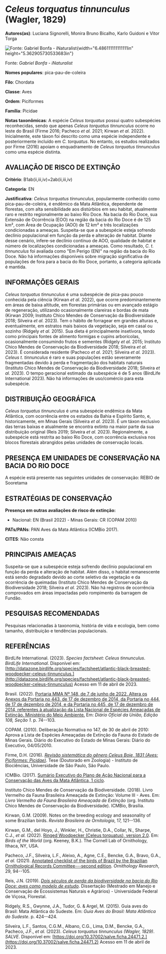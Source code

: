 # *Celeus torquatus tinnunculus* (Wagler, 1829)

**Autores(as)**: Luciana Signorelli, Monira Bruno Bicalho, Karlo Guidoni e Vitor Torga

![Fonte: Gabriel Bonfa - iNaturalist](media/rId20.png){width="6.486111111111111in" height="5.362905730533683in"}

Fonte: *Gabriel Bonfa - iNaturalist*

**Nomes populares**: pica-pau-de-coleira

**Filo**: Chordata

**Classe**: Aves

**Ordem**: Piciformes

**Família**: Picidae

**Notas taxonômicas**: A espécie *Celeus torquatus* possui quatro subespécies reconhecidas, sendo que apenas *Celeus torquatus tinnunculus* ocorre no leste do Brasil (Firme 2016; Pacheco *et al.* 2021; Kirwan *et al.* 2022). Inicialmente, este táxon foi descrito como uma espécie independente e posteriormente incluído em *C. torquatus*. No entanto, os estudos realizados por Firme (2016) apoiam o enquadramento de *Celeus torquatus tinnunculus* como uma espécie distinta.

## AVALIAÇÃO DE RISCO DE EXTINÇÃO

**Critério**: B1ab(ii,iii,iv)+2ab(ii,iii,iv)

**Categoria**: EN

**Justificativa**: *Celeus torquatus tinnunculus*, popularmente conhecido como pica-pau-de-coleira, é endêmico da Mata Atlântica, dependente de florestas, com alta sensibilidade aos distúrbios em seu habitat, atualmente raro e restrito regionalmente ao baixo Rio Doce. Na bacia do Rio Doce, sua Extensão de Ocorrência (EOO) na região da bacia do Rio Doce é de 125 km², com Área de Ocupação (AOO) de 12 km² e três localizações condicionadas a ameaças. Suspeita-se que a subespécie esteja sofrendo declínio populacional em função da perda e alteração de habitat. Diante desse cenário, infere-se declínio contínuo de AOO, qualidade de habitat e número de localizações condicionadas a ameaças.  Como resultado, *C. t. tinnunculus* foi avaliada como "Em Perigo (EN)" na região da bacia do Rio Doce. Não há informações disponíveis sobre migração significativa de populações de fora para a bacia do Rio Doce, portanto, a categoria aplicada é mantida.

## INFORMAÇÕES GERAIS

*Celeus torquatus tinnunculus* é uma subespécie de pica-pau pouco conhecida pela ciência (Kirwan *et al.* 2022), que ocorre predominantemente em áreas de baixa altitude, em florestas primárias ou em avançado estágio de regeneração, utilizando ocasionalmente clareiras e bordas de mata (Kirwan 2009; Instituto Chico Mendes de Conservação da Biodiversidade 2018; Silveira *et al.* 2023). Tem o hábito de forragear em grandes alturas e, eventualmente, em estratos mais baixos da vegetação, seja em casal ou sozinho (Ridgely *et al.* 2015). Sua dieta é principalmente insetívora, tendo como principais fontes de alimento formigas e cupins arborícolas, ocasionalmente consumindo frutos e sementes (Ridgely *et al.* 2015; Instituto Chico Mendes de Conservação da Biodiversidade 2018; Silveira *et al.* 2023). É considerada residente (Pacheco *et al.* 2021; Silveira *et al.* 2023). *Celeus t. tinnunculus* é raro e suas populações estão severamente fragmentadas devido à perda e
fragmentação dos habitats naturais (Instituto Chico Mendes de Conservação da Biodiversidade 2018; Silveira *et al.* 2023). O tempo geracional estimado da subespécie é de 5 anos (BirdLife International 2023). Não há informações de uso/comércio para esta subespécie.

## DISTRIBUIÇÃO GEOGRÁFICA

*Celeus torquatus tinnunculus* é uma subespécie endêmica da Mata Atlântica, com ocorrência entre os estados da Bahia e Espírito Santo, e, historicamente, em Minas Gerais (Silveira *et al.* 2023). É um táxon exclusivo das terras baixas e atualmente se encontra extinto na maior parte da sua distribuição original (Reis 2019; Silveira *et al.* 2023).  Regionalmente, a subespécie está restrita ao baixo Rio Doce, com ocorrência exclusiva nos blocos florestais abrangidos pelas unidades de conservação locais.

## PRESENÇA EM UNIDADES DE CONSERVAÇÃO NA BACIA DO RIO DOCE

A espécie está presente nas seguintes unidades de conservação: REBIO de Sooretama

## ESTRATÉGIAS DE CONSERVAÇÃO

**Presença em outras avaliações de risco de extinção:**

-   Nacional: EN (Brasil 2022) -   Minas Gerais: CR (COPAM 2010)

**PATs/PANs**: PAN Aves da Mata Atlântica (ICMBio 2017).

**CITES**: Não consta

## PRINCIPAIS AMEAÇAS

Suspeita-se que a subespécie esteja sofrendo declínio populacional em função da perda e alteração de habitat. Além disso, o habitat remanescente está sendo degradado devido ao corte seletivo da vegetação e da ocorrência de queimadas (Instituto Chico Mendes de Conservação da Biodiversidade 2018; Silveira *et al.* 2023). Não há registros de ocorrência comprovados em áreas impactadas pelo rompimento da barragem de Fundão.

## PESQUISAS RECOMENDADAS

Pesquisas relacionadas à taxonomia, história de vida e ecologia, bem como tamanho, distribuição e tendências populacionais.

## REFERÊNCIAS

BirdLife International. (2023). *Species factsheet: Celeus tinnunculus*.  *BirdLife International*. Disponível em: [http://datazone.birdlife.org/species/factsheet/atlantic-black-breasted-woodpecker-celeus-tinnunculus.](http://datazone.birdlife.org/species/factsheet/atlantic-black-breasted-woodpecker-celeus-tinnunculus) Acesso em 11 de abril de 2023.

Brasil. (2022). [Portaria MMA Nº 148, de 7 de junho de 2022. Altera os Anexos da Portaria no 443, de 17 de dezembro de 2014, da Portaria no 444, de 17 de dezembro de 2014, e da Portaria no 445, de 17 de dezembro de 2014, referentes à atualização da Lista Nacional de Espécies Ameaçadas de Extinção. Ministério do Meio Ambiente.](https://in.gov.br/en/web/dou/-/portaria-mma-n-148-de-7-de-junho-de-2022-406272733) Em: *Diário Oficial da União, Edição 108, Seção 1*. p. 74--103.

COPAM. (2010). Deliberação Normativa no 147, de 30 de abril de 2010: Aprova a Lista de Espécies Ameaçadas de Extinção da Fauna do Estado de Minas Gerais. Diário do Executivo do Estado de Minas Gerais: Diário do Executivo, 04/05/2010.

Firme, D.H. (2016). [*Revisão sistemática do gênero Celeus Boie, 1831 (Aves: Piciformes: Picidae)*](https://doi.org/10.11606/T.41.2016.tde-15032016-162823). Tese (Doutorado em Zoologia) - Instituto de Biociências, Universidade de São Paulo, São Paulo.

ICMBio. (2017). [Sumário Executivo do Plano de Ação Nacional para a Conservação das Aves da Mata Atlântica, 1 ciclo](https://www.gov.br/icmbio/pt-br/assuntos/biodiversidade/pan/pan-aves-da-mata-atlantica).

Instituto Chico Mendes de Conservação da Biodiversidade. (2018). Livro Vermelho da Fauna Brasileira Ameaçada de Extinção: Volume III - Aves.  Em: *Livro Vermelho da Fauna Brasileira Ameaçada de Extinção* (org.  Instituto Chico Mendes de Conservação da Biodiversidade). ICMBio, Brasília.

Kirwan, G.M. (2009). Notes on the breeding ecology and seasonality of some Brazilian birds. *Revista Brasileira de Ornitologia*, 17, 121--136.

Kirwan, G.M., del Hoyo, J., Winkler, H., Christie, D.A., Collar, N., Sharpe, C.J., *et al.* (2022). [Ringed Woodpecker (Celeus torquatus), version 2.0](https://doi.org/10.2173/bow.rinwoo1.02). Em: *Birds of the World* (org. Keeney, B.K.). The Cornell Lab of Ornithology, Ithaca, NY, USA.

Pacheco, J.F., Silveira, L.F., Aleixo, A., Agne, C.E., Bencke, G.A., Bravo, G.A., *et al.* (2021). [Annotated checklist of the birds of Brazil by the Brazilian Ornithological Records Committee---second edition](https://doi.org/10.1007/s43388-021-00058-x). *Ornithology Research*, 29, 94--105.

Reis, J.N. (2019). [*Dois séculos de perda da biodiversidade na bacia do Rio Doce: aves como modelo de estudo*](https://locus.ufv.br//handle/123456789/27745). Dissertação (Mestrado em Manejo e Conservação de Ecossistemas Naturais e Agrários) - Universidade Federal de Viçosa, Florestal.

Ridgely, R.S., Gwynne, J.A., Tudor, G. & Argel, M. (2015). Guia aves do Brasil: Mata Atlântica do Sudeste. Em: *Guia Aves do Brasil: Mata Atlântica do Sudeste*. p. 424--424.

Silveira, L.F., Santos, C.G.M., Albano, C.G., Lima, D.M., Bencke, G.A., Pacheco, J.F., *et al.* (2023). *Celeus torquatus tinnunculus (Wagler, 1829)*. *SALVE*. Disponível em: [https://doi.org/10.37002/salve.ficha.24471.2.](https://doi.org/10.37002/salve.ficha.24471.2) Acesso em 11 de abril de 2023.
